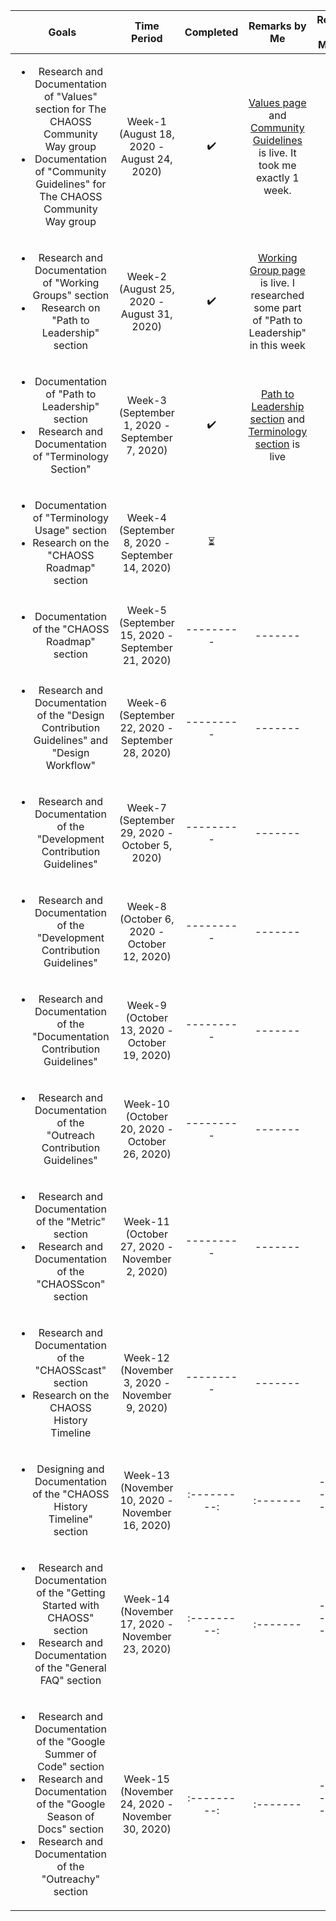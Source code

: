
| Goals | Time Period | Completed | Remarks by Me | Remarks by Mentors |
| :---: | :---------: | :-------: | :-----------: | :----------------: |
| <ul><li>Research and Documentation of "Values" section for The CHAOSS Community Way group<li> Documentation of "Community Guidelines" for The CHAOSS Community Way group</ul> | Week-1 (August 18, 2020 - August 24, 2020) | :heavy_check_mark: | [Values page](https://chaoss-project.gitbook.io/community-handbook/values) and [Community Guidelines](https://chaoss-project.gitbook.io/community-handbook/community-guidelines) is live. It took me exactly 1 week. |
| <ul><li>Research and Documentation of "Working Groups" section <li>Research on "Path to Leadership" section</ul>| Week-2 (August 25, 2020 - August 31, 2020) | :heavy_check_mark: | [Working Group page](https://chaoss-project.gitbook.io/community-handbook/working-groups) is live. I researched some part of "Path to Leadership" in this week  |
| <ul><li>Documentation of "Path to Leadership" section <li>Research and Documentation of "Terminology Section"</ul> | Week-3 (September 1, 2020 - September 7, 2020) | :heavy_check_mark: | [Path to Leadership section](https://chaoss-project.gitbook.io/community-handbook/path-to-leadership) and [Terminology section](https://chaoss-project.gitbook.io/community-handbook/terminology) is live |
| <ul><li>Documentation of "Terminology Usage" section <li>Research on the "CHAOSS Roadmap" section | Week-4 (September 8, 2020 - September 14, 2020) | :hourglass_flowing_sand: |  |
| <ul><li>Documentation of the "CHAOSS Roadmap" section | Week-5 (September 15, 2020 - September 21, 2020) | --------- | ------- |
| <ul><li>Research and Documentation of the "Design Contribution Guidelines" and "Design Workflow"| Week-6 (September 22, 2020 - September 28, 2020) | --------- | ------- |
| <ul><li>Research and Documentation of the "Development Contribution Guidelines"</ul> | Week-7 (September 29, 2020 - October 5, 2020) | --------- | ------- |
| <ul><li>Research and Documentation of the "Development Contribution Guidelines"</ul> | Week-8 (October 6, 2020 - October 12, 2020) | --------- | ------- |
| <ul><li>Research and Documentation of the "Documentation Contribution Guidelines"</ul> | Week-9 (October 13, 2020 - October 19, 2020) | --------- | ------- |
| <ul><li>Research and Documentation of the "Outreach Contribution Guidelines"</ul> | Week-10 (October 20, 2020 - October 26, 2020) | --------- | ------- |
| <ul><li>Research and Documentation of the "Metric" section <li>Research and Documentation of the "CHAOSScon" section</ul> | Week-11 (October 27, 2020 - November 2, 2020) | --------- | ------- |
| <ul><li>Research and Documentation of the "CHAOSScast" section <li>Research on the CHAOSS History Timeline | Week-12 (November 3, 2020 - November 9, 2020) | --------- | ------- |
| <ul><li>Designing and Documentation of the "CHAOSS History Timeline" section</ul> | Week-13 (November 10, 2020 - November 16, 2020) | :---------: | :------- | ------------------- |
| <ul><li>Research and Documentation of the "Getting Started with CHAOSS" section <li>Research and Documentation of the "General FAQ" section</ul> | Week-14 (November 17, 2020 - November 23, 2020) | :---------: | :------- | ------------------- |
| <ul><li>Research and Documentation of the "Google Summer of Code" section <li>Research and Documentation of the "Google Season of Docs" section <li>Research and Documentation of the "Outreachy" section</ul> | Week-15 (November 24, 2020 - November 30, 2020) | :---------: | :------- | ------------------- |
